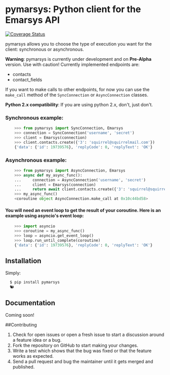 # pymarsys: Python client for the Emarsys API

[![Coverage Status](https://coveralls.io/repos/github/transcovo/pymarsys/badge.svg?branch=master)](https://coveralls.io/github/transcovo/pymarsys?branch=master)

pymarsys allows you to choose the type of execution you want for the client: synchronous or asynchronous.

**Warning**: pymarsys is currently under development and on **Pre-Alpha** version. Use with caution! 
Currently implemented endpoints are:

* contacts
* contact_fields

If you want to make calls to other endpoints, for now you can use the `make_call` method of the `SyncConnection` or `AsyncConnection` classes.

**Python 2.x compatibility**: If you are using python 2.x, don't, just don't.

### Synchronous example:
```python
    >>> from pymarsys import SyncConnection, Emarsys
    >>> connection = SyncConnection('username', 'secret')
    >>> client = Emarsys(connection)
    >>> client.contacts.create({'3': 'squirrel@squirrelmail.com'})
    {'data': {'id': 19739576}, 'replyCode': 0, 'replyText': 'OK'}
```

### Asynchronous example:
```python
    >>> from pymarsys import AsyncConnection, Emarsys
    >>> async def my_async_func():
    ...     connection = AsyncConnection('username', 'secret')
    ...     client = Emarsys(connection)
    ...     return await client.contacts.create({'3': 'squirrel@squirrelmail.com'})
    >>> my_async_func()
    <coroutine object AsyncConnection.make_call at 0x10c44bd58>
```

#### You will need an event loop to get the result of your coroutine. Here is an example using asyncio's event loop:
```python
    >>> import asyncio
    >>> coroutine = my_async_func()
    >>> loop = asyncio.get_event_loop()
    >>> loop.run_until_complete(coroutine)
    {'data': {'id': 19739576}, 'replyCode': 0, 'replyText': 'OK'}
```

## Installation

Simply:
```sh
  $ pip install pymarsys
  🐿
```
## Documentation
Coming soon!

##Contributing

1. Check for open issues or open a fresh issue to start a discussion around a feature idea or a bug.
2. Fork the repository on GitHub to start making your changes.
3. Write a test which shows that the bug was fixed or that the feature works as expected.
4. Send a pull request and bug the maintainer until it gets merged and published.
